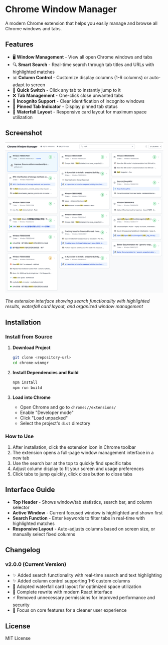 # Chrome Window Manager

A modern Chrome extension that helps you easily manage and browse all Chrome windows and tabs.

## Features

- 🖥️ **Window Management** - View all open Chrome windows and tabs
- 🔍 **Smart Search** - Real-time search through tab titles and URLs with highlighted matches
- 📊 **Column Control** - Customize display columns (1-6 columns) or auto-adapt to screen
- 🎯 **Quick Switch** - Click any tab to instantly jump to it
- ❌ **Tab Management** - One-click close unwanted tabs
- 🌙 **Incognito Support** - Clear identification of incognito windows
- 📌 **Pinned Tab Indicator** - Display pinned tab status
- 🎨 **Waterfall Layout** - Responsive card layout for maximum space utilization

## Screenshot

![Chrome Window Manager Interface](docs/images/winmgr-screenshot.png)

*The extension interface showing search functionality with highlighted results, waterfall card layout, and organized window management*

## Installation

### Install from Source

1. **Download Project**
   ```bash
   git clone <repository-url>
   cd chrome-winmgr
   ```

2. **Install Dependencies and Build**
   ```bash
   npm install
   npm run build
   ```

3. **Load into Chrome**
   - Open Chrome and go to `chrome://extensions/`
   - Enable "Developer mode"
   - Click "Load unpacked"
   - Select the project's `dist` directory

### How to Use

1. After installation, click the extension icon in Chrome toolbar
2. The extension opens a full-page window management interface in a new tab
3. Use the search bar at the top to quickly find specific tabs
4. Adjust column display to fit your screen and usage preferences
5. Click tabs to jump quickly, click close button to close tabs

## Interface Guide

- **Top Header** - Shows window/tab statistics, search bar, and column selector
- **Active Window** - Current focused window is highlighted and shown first
- **Search Function** - Enter keywords to filter tabs in real-time with highlighted matches
- **Responsive Layout** - Auto-adjusts columns based on screen size, or manually select fixed columns

## Changelog

### v2.0.0 (Current Version)
- ✨ Added search functionality with real-time search and text highlighting
- ✨ Added column control supporting 1-6 custom columns
- 🎨 Adopted waterfall card layout for optimized space utilization
- 🚀 Complete rewrite with modern React interface
- ⚡ Removed unnecessary permissions for improved performance and security
- 🎯 Focus on core features for a cleaner user experience

## License

MIT License
